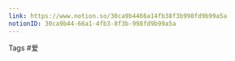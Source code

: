```yaml
---
link: https://www.notion.so/30ca9b4466a14fb38f3b998fd9b99a5a
notionID: 30ca9b44-66a1-4fb3-8f3b-998fd9b99a5a
---
```

Tags
#爱 